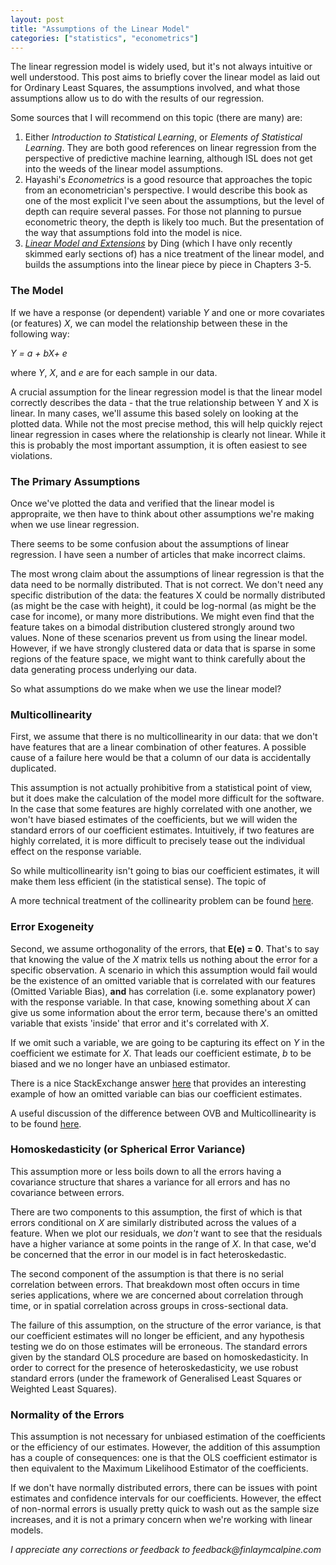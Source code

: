 ```yaml
---
layout: post
title: "Assumptions of the Linear Model"
categories: ["statistics", "econometrics"]
---
```


The linear regression model is widely used, but it's not always intuitive or well understood. This post aims to briefly cover the linear model as laid out for Ordinary Least Squares, the assumptions involved, and what those assumptions allow us to do with the results of our regression.

Some sources that I will recommend on this topic (there are many) are:
1. Either _Introduction to Statistical Learning_, or _Elements of Statistical Learning_. They are both good references on linear regression from the perspective of predictive machine learning, although ISL does not get into the weeds of the linear model assumptions.
2. Hayashi's _Econometrics_ is a good resource that approaches the topic from an econometrician's perspective. I would describe this book as one of the most explicit I've seen about the assumptions, but the level of depth can require several passes. For those not planning to pursue econometric theory, the depth is likely too much. But the presentation of the way that assumptions fold into the model is nice.
3. _[Linear Model and Extensions](https://arxiv.org/pdf/2401.00649.pdf)_ by Ding (which I have only recently skimmed early sections of) has a nice treatment of the linear model, and builds the assumptions into the linear piece by piece in Chapters 3-5. 

### The Model

If we have a response (or dependent) variable _Y_ and one or more covariates (or features) _X_, we can model the relationship between these in the following way:

_Y = a \+ bX\+ e_

where _Y_, _X_, and _e_ are for each sample in our data.

A crucial assumption for the linear regression model is that the linear model correctly describes the data - that the true relationship between Y and X is linear. In many cases, we'll assume this based solely on looking at the plotted data. While not the most precise method, this will help quickly reject linear regression in cases where the relationship is clearly not linear. While it this is probably the most important assumption, it is often easiest to see violations.

### The Primary Assumptions

Once we've plotted the data and verified that the linear model is appropraite, we then have to think about other assumptions we're making when we use linear regression.

There seems to be some confusion about the assumptions of linear regression. I have seen a number of articles that make incorrect claims.

The most wrong claim about the assumptions of linear regression is that the data need to be normally distributed. That is not correct. We don't need any specific distribution of the data: the features X could be normally distributed (as might be the case with height), it could be log-normal (as might be the case for income), or many more distributions. We might even find that the feature takes on a bimodal distribution clustered strongly around two values. None of these scenarios prevent us from using the linear model. However, if we have strongly clustered data or data that is sparse in some regions of the feature space, we might want to think carefully about the data generating process underlying our data.

So what assumptions do we make when we use the linear model?

### Multicollinearity

First, we assume that there is no multicollinearity in our data: that we don't have features that are a linear combination of other features. A possible cause of a failure here would be that a column of our data is accidentally duplicated.

This assumption is not actually prohibitive from a statistical point of view, but it does make the calculation of the model more difficult for the software. In the case that some features are highly correlated with one another, we won't have biased estimates of the coefficients, but we will widen the standard errors of our coefficient estimates. Intuitively, if two features are highly correlated, it is more difficult to precisely tease out the individual effect on the response variable.

So while multicollinearity isn't going to bias our coefficient estimates, it will make them less efficient (in the statistical sense). The topic of 

A more technical treatment of the collinearity problem can be found [here](https://www.stat.cmu.edu/~larry/=stat401/lecture-17.pdf).

### Error Exogeneity

Second, we assume orthogonality of the errors, that __E(e) = 0__. That's to say that knowing the value of the _X_ matrix tells us nothing about the error for a specific observation. A scenario in which this assumption would fail would be the existence of an omitted variable that is correlated with our features (Omitted Variable Bias), __and__ has  correlation (i.e. some explanatory power) with the response variable. In that case, knowing something about _X_ can give us some information about the error term, because there's an omitted variable that exists 'inside' that error and it's correlated with _X_.

If we omit such a variable, we are going to be capturing its effect on _Y_ in the coefficient we estimate for _X_. That leads our coefficient estimate, _b_ to be biased and we no longer have an unbiased estimator.

There is a nice StackExchange answer [here](https://stats.stackexchange.com/a/210088) that provides an interesting example of how an omitted variable can bias our coefficient estimates.

A useful discussion of the difference between OVB and Multicollinearity is to be found [here](https://are.berkeley.edu/courses/EEP118/current/handouts/OVB%20versus%20Multicollinearity_eep118_sp15.pdf). 

### Homoskedasticity (or Spherical Error Variance)

This assumption more or less boils down to all the errors having a covariance structure that shares a variance for all errors and has no covariance between errors.

There are two components to this assumption, the first of which is that errors conditional on _X_ are similarly distributed across the values of a feature. When we plot our residuals, we _don't_ want to see that the residuals have a higher variance at some points in the range of _X_. In that case, we'd be concerned that the error in our model is in fact heteroskedastic.

The second component of the assumption is that there is no serial correlation between errors. That breakdown most often occurs in time series applications, where we are concerned about correlation through time, or in spatial correlation across groups in cross-sectional data.

The failure of this assumption, on the structure of the error variance, is that our coefficient estimates will no longer be efficient, and any hypothesis testing we do on those estimates will be erroneous. The standard errors given by the standard OLS procedure are based on homoskedasticity. In order to correct for the presence of heteroskedasticity, we use robust standard errors (under the framework of Generalised Least Squares or Weighted Least Squares).

### Normality of the Errors

This assumption is not necessary for unbiased estimation of the coefficients or the efficiency of our estimates. However, the addition of this assumption has a couple of consequences: one is that the OLS coefficient estimator is then equivalent to the Maximum Likelihood Estimator of the coefficients.

If we don't have normally distributed errors, there can be issues with point estimates and confidence intervals for our coefficients. However, the effect of non-normal errors is usually pretty quick to wash out as the sample size increases, and it is not a primary concern when we're working with linear models.



_I appreciate any corrections or feedback to feedback@finlaymcalpine.com_